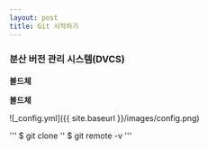 ```yaml
---
layout: post
title: Git 시작하기
---
```


### 분산 버전 관리 시스템(DVCS)

**볼드체**

__볼드체__

![_config.yml]({{ site.baseurl }}/images/config.png)

'''
$ git clone ''
$ git remote -v
'''
